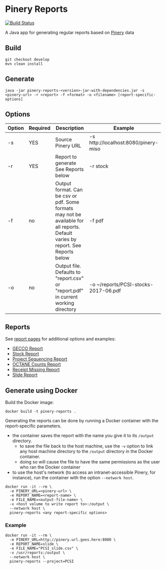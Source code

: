 # Pinery Reports

[![Build Status](https://travis-ci.org/oicr-gsi/pinery-reports.svg)](https://travis-ci.org/oicr-gsi/pinery-reports)

A Java app for generating regular reports based on [Pinery](https://github.com/oicr-gsi/pinery) data

## Build

```
git checkout develop
mvn clean install
```

## Generate

```
java -jar pinery-reports-<version>-jar-with-dependencies.jar -s <pinery-url> -r <report> -f <format> -o <filename> [report-specific-options]
```

## Options

| Option | Required | Description | Example |
|--------|----------|-------------|---------|
| -s <pinery-url> | YES | Source Pinery URL | -s http://localhost:8080/pinery-miso |
| -r <report-name> | YES | Report to generate See Reports below | -r stock |
| -f <format> | no | Output format. Can be csv or pdf. Some formats may not be available for all reports. Default varies by report. See Reports below | -f pdf |
| -o <filename> | no | Output file. Defaults to "report.csv" or "report.pdf" in current working directory | -o ~/reports/PCSI-stocks-2017-06.pdf |

## Reports

See [report pages](docs) for additional options and examples:

* [GECCO Report](docs/GeccoReport.md)
* [Stock Report](docs/StockReport.md)
* [Project Sequencing Report](docs/ProjectSequencingReport.md)
* [OCTANE Counts Report](docs/OctaneCountsReport.md)
* [Receipt Missing Report](docs/ReceiptMissingReport.md)
* [Slide Report](docs/SlideReport.md)


## Generate using Docker

Build the Docker image:
```
docker build -t pinery-reports .
```

Generating the reports can be done by running a Docker container with the report-specific parameters.
  * the container saves the report with the name you give it to its `/output` directory.
    * to save the file back to the host machine, use the `-v` option to link any host machine directory to the `/output`
	  directory in the Docker container.
    * doing so will cause the file to have the same permissions as the user who ran the Docker container
  * to use the host's network (to access an intranet-accessible Pinery, for instance), run the container with the option `--network host`.

```
docker run -it --rm \
  -e PINERY_URL=<pinery-url> \
  -e REPORT_NAME=<report-name> \
  -e FILE_NAME=<output-file-name> \
  -v <host volume to write report to>:/output \
  --network host \
  pinery-reports <any report-specific options>
```

### Example

```
docker run -it --rm \
  -e PINERY_URL=http://pinery.url.goes.here:8080 \
  -e REPORT_NAME=slide \
  -e FILE_NAME="PCSI_slide.csv" \
  -v /usr/reports:/output \
  --network host \
  pinery-reports --project=PCSI
```

